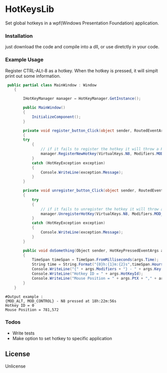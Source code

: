 # HotKeysLib

Set global hotkeys in a wpf(Windows Presentation Foundation) application. 

### Installation

just download the code and compile into a dll, or use diretctly in your code.

### Example Usage

Register CTRL-ALt-8 as a hotkey. When the hotkey is pressed, it will simplt print out some information.

```cs
 public partial class MainWindow : Window
    {

        IHotKeyManager manager = HotKeyManager.GetInstance();

        public MainWindow()
        {
            InitializeComponent();
        }

        private void register_button_Click(object sender, RoutedEventArgs e)
        {
        try
            {
                // if it fails to register the hotkey it will throw a HotKeyException
                manager.RegisterNewHotkey(VirtualKeys.N8, Modifiers.MOD_CONTROL | Modifiers.MOD_ALT, doSomething);
            }
            catch (HotKeyException exception)
            {
                Console.WriteLine(exception.Message);
            }
        }

        private void unregister_button_Click(object sender, RoutedEventArgs e)
        {
            try
            {
                // if it fails to unregister the hotkey it will throw a HotKeyException
                manager.UnregisterHotKey(VirtualKeys.N8, Modifiers.MOD_CONTROL | Modifiers.MOD_ALT);
            }
            catch (HotKeyException exception)
            {
                Console.WriteLine(exception.Message);
            }
        }

        public void doSomething(Object sender, HotKeyPressedEventArgs args)
        {
            TimeSpan timeSpan = TimeSpan.FromMilliseconds(args.Time);
            String time = String.Format("{0}h:{1}m:{2}s",timeSpan.Hours,timeSpan.Minutes,timeSpan.Seconds);
            Console.WriteLine("{" + args.Modifiers + "} - " + args.Key + " pressed at " + time);
            Console.WriteLine("Hotkey ID = " + args.HotKeyId);
            Console.WriteLine("Mouse Position = " + args.PtX + "," + args.PtY);
        }
    }
```

```
#Output example : 
{MOD_ALT, MOD_CONTROL} - N8 pressed at 18h:22m:56s
Hotkey ID = 0
Mouse Position = 781,572
```

### Todos

 - Write tests
 - Make option to set hotkey to specific application

License
----

Unlicense
